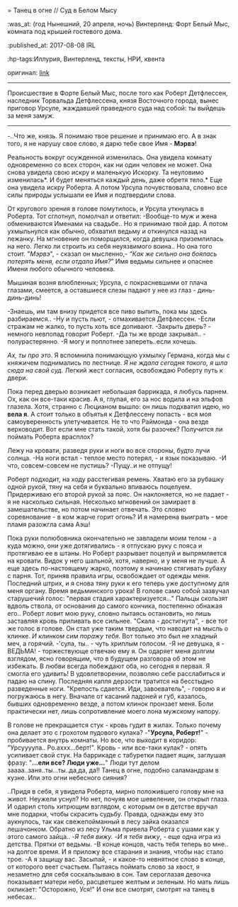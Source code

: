 = Танец в огне // Суд в Белом Мысу

:was_at: (год Нынешний, 20 апреля, ночь) Винтерленд: Форт Белый Мыс, комната под крышей гостевого дома.

:published_at: 2017-08-08 IRL

:hp-tags:Иллурия, Винтерленд, тексты, НРИ, квента

оригинал: [link](https://docs.google.com/document/d/1-MJx0ytZGB0PiHhoundrFpFJ-wM4OcqyZQtkB8WZPCE/edit)

------------

Происшествие в Форте Белый Мыс, после того как Роберт Детфлессен, наследник Торвальда Детфлессена, князя Восточного города, вынес приговор Урсуле, жаждавшей праведного суда над собой: ты выйдешь за меня замуж.
***


-..Что же, князь. Я понимаю твое решение и принимаю его. А в знак того, я не нарушу свое слово, я дарю тебе свое Имя - **Мэрвэ**!

Реальность вокруг осужденной изменилась. Она увидела комнату одновременно со всех сторон, как ни один человек не может. Она снова увидела свою искру и маленькую Искорку. Та неуловимо изменилась*. И будет меняться каждый день, даже обретя тело.* Еще она увидела искру Роберта. А потом Урсула почувствовала, словно все силы природы услышали ее Имя и подтвердили слова.

От кругового зрения в голове помутилось, и Урсула уткнулась в Роберта. Тот сглотнул, помолчал и ответил:
-Вообще-то муж и жена обмениваются Именами на свадьбе.. Но я принимаю твой дар.
А потом ухмыльнулся как обычно, обхватил ведьму и откинулся назад на лежанку. На мгновение он поморщился, когда девушка приземлилась на него. Легко ли строить из себя неуязвимого воина.. Но она того стоит. "*Мэрвэ*", - сказал он мысленно,- *“Как же сильно она боялась потерять меня, если отдала Имя?*” Имя ведьмы сильнее и опаснее Имени любого обычного человека.

Мышиная возня влюбленных; Урсула, с покрасневшими от плача глазами, смеется, а оставшиеся слезы падают у нее из глаз - динь-динь-динь!

-Знаешь, им там внизу придется все пиво выпить, пока мы здесь разбираемся..
-Ну и пусть пьют, - отмахивается Детфлессен.
-Если стражам не жалко, то пусть хоть все допивают.
-Закрыть дверь? - немного невпопад говорит Роберт.
-Да ты же вроде закрывал.. - полурастерянно.
-Я могу и поплотнее запереть..если хочешь.

*Ах, ты про это*. Я вспомнила понимающую ухмылку Германа, когда мы с княжичем поднимались по лестнице. *Я не ждала сегодня такого, я шла сюда на свой суд.*
Легкий жест согласия, освобождаю Роберту путь к двери.

Пока перед дверью возникает небольшая баррикада, я любусь парнем. Ох, как он все-таки красив. А я, глупая, его за нос водила и на эльфов глазела. Хотя, странно с Люцианом вышло: он лишь подхватил идею, но **вела я**. А стоит только в объятья к Детфлессену попасть - вся моя самоуверенность улетучивается. Не то что Раймонда - она везде верховодит. Вот если мне стать такой, хотя бы разочек? Получится ли поймать Роберта врасплох?

Лежу на кровати, разведя руки и ноги во все стороны, будто лучи солнца.
-На ноги встал - теплое место потерял, - и язык показываю.
-И что, совсем-совсем не пустишь?
-Пущу..и не отпущу!

Роберт подходит, на ходу расстегивая ремень. Хватаю его за рубашку одной рукой, тяну на себя и буквально впиваюсь поцелуем. Придерживаю его второй рукой за пояс. Он наклоняется, но не падает - я не насколько сильная. Несколько мгновений он замирает в замешательстве, но потом начинает отвечать. Это словно соревнование - в ком жарче горит огонь? И я намерена выиграть - мое пламя разожгла сама Аэш!

Пока руки полюбовника окончательно не завладели моим телом - а куда можно, они уже дотягивались - я отпускаю руку с пояса и протягиваю ее в штаны. Но Роберт разрывает поцелуй и выпрямляется на кровати. Видок у него шальной, хотя, наверно, и у меня не лучше. А еще здесь по-настоящему жарко, поэтому я начинаю стягивать рубаху с парня. Тот, приняв правила игры, освобождает от одежды меня. Последний штрих, и я снова тяну руки к его теперь уже доступному для меня органу. Время ведьминского урока! В голове само собой зазвучал старушечий голос: "первая стадия характеризуется..." Пальцы скользят вдволь ствола, от основания до самого кончика, постепенно обнажая его..
 Роберт ловит мою руку, словно пытаясь остановить, но лишь заставляя кровь приливать все сильнее. "Скала - достигнута", - все тот же голос в голове. Он стал уже таким твердым, что наводит на мысль о клинке. *И клинком сим поражу тебя.* Вот только это был не хладный меч, а горячий. 
 -'сула, ты.. - чуть хриплым голосом.
 -Я не девушка, я - ВЕДЬМА! - торжествующе отвечаю ему я. Он одаряет меня долгим взглядом, ясно говорящим, что в будущем разговора об этом не избежать.
 В любви всегда побеждают оба, но сегодня я первая. Я смогла его удивить! В удовлетворении, позволяю себе расслабиться и падаю на спину. Последняя капля дерзости тратится на бесстыдно разведенные ноги. "Крепость сдается. Иди, завоеватель", - говорю я и погружаюсь в негу. Вначале от касаний ладоней и губ, казалось, бывших одновременно везде, а потом клинок пронзает меня. Боли практически нет, лишь сопротивление моего лона мужскому напору.
 
 В голове не прекращается стук - кровь гудит в жилах. Только почему она делает это с грохотом пудового кулака?
 -"**Урсула, Роберт!**" - пробивается внутрь комнаты.
Но все, что выходит в коридор: "Урсуууула.. Ро.аххх...берт!".
Кровь - или все-таки кулак? - опять усиливает свой стук. На баррикаде с табуретки падает ящик, заглушая фразу: "**...ели все? Люди уже...**" Люди тут делом заааа..заня..ты...ты..да,да, да!! Танец в огне, подобно саламандрам в кузне. Или это огни небесного сияния?

..Придя в себя, я увидела Роберта, мирно положившего голову мне на живот. Неужели уснул? Но нет, почуяв мое шевеление, он открыл глаза. И одарил столь хитрющим взглядом, с которым он в детстве вручал мне подарки, чтобы скрасить судьбу. Правда, однажды ему это аукнулось, так как свежепойманный в лесу зайка оказался лешачонком. Обратно из лесу Ульма привела Роберта с ушами как у этого самого зайца..
-*Я тебя вижу.*
-*И я тебя вижу*, - еще одна игра из детства. Прятки от ведьмы.
-В конце концов, часть тебя теперь во мне.. на долгое время. И я приложу все старания и знания, чтобы нас стало трое.
-А я защищу вас. Засыпай, - и какое-то невнятное слово в конце, от которого веет счастьем. Пытаясь поймать слово за хвост, я незаметно для себя соскальзываю в сон. Там сероглазая девочка показывает матери небо, расцветшее желтым и зеленым. Но мать лишь окликает: "Осторожно, Уся!" И они все смотрят, смотрят на танец в небесах..



